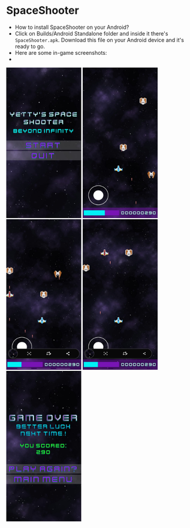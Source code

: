 # SpaceShooter
+ How to install SpaceShooter on your Android?
+ Click on Builds/Android Standalone folder and inside it there's `SpaceShooter.apk`. Download this file on your Android device and it's ready to go.
+ Here are some in-game screenshots:
+ 
<img src="https://github.com/yettyo/SpaceShooter/blob/main/Screenshots/MainMenu.jpg" width="200" height="400" /> <img src="https://github.com/yettyo/SpaceShooter/blob/main/Screenshots/InGame1.jpg" width="200" height="400" /> <img src="https://github.com/yettyo/SpaceShooter/blob/main/Screenshots/InGame2.jpg" width="200" height="400" /> <img src="https://github.com/yettyo/SpaceShooter/blob/main/Screenshots/InGame3.jpg" width="200" height="400" /> <img src="https://github.com/yettyo/SpaceShooter/blob/main/Screenshots/GameoverMenu.jpg" width="200" height="400" />
